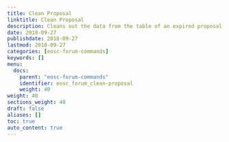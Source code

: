 ```yaml
---
title: Clean Proposal
linktitle: Clean Proposal
description: Cleans out the data from the table of an expired proposal.
date: 2018-09-27
publishdate: 2018-09-27
lastmod: 2018-09-27
categories: [eosc-forum-commands]
keywords: []
menu:
  docs:
    parent: "eosc-forum-commands"
    identifier: eosc_forum_clean-proposal
    weight: 40
weight: 40
sections_weight: 40
draft: false
aliases: []
toc: true
auto_content: true
---
```

